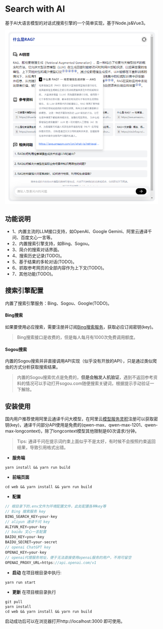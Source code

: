 # Search with AI
基于AI大语言模型的对话式搜索引擎的一个简单实现，基于Node.js&Vue3。
<center>
 <img src="./screen-shot.png" alt="Search with AI" />
</center>

## 功能说明
* 1、内置主流的LLM接口支持，如OpenAI、Google Gemini、阿里云通译千问、百度文心一言等。
* 2、内置搜索引擎支持，如Bing、Sogou。
* 3、简介的搜索对话界面。
* 4、搜索历史记录(TODO)。
* 5、基于结果的多轮对话(TODO)。
* 6、抓取参考网页的全部内容作为上下文(TODO)。
* 7、其他功能(TODO)。

## 搜索引擎配置
内置了搜索引擎服务：Bing、Sogou、Google(TODO)。

#### Bing搜索
如果要使用必应搜索，需要注册并订阅[Bing搜索服务](https://www.microsoft.com/en-us/bing/apis/bing-web-search-api)，获取必应订阅密钥(key)。

> Bing搜索接口是收费的，但是每人每月有1000次免费调用额度。

#### Sogou搜索
内置的Sogou搜索并非直接调用API实现（似乎没有开放的API），只是通过类似爬虫的方式分析获取搜索结果。
> 内置的Sogou搜索优点是免费的，**但是会触发人机验证**，遇到不返回参考资料的情况可以手动打开sogou.com随便搜索关键词，根据提示手动验证一下解除。

## 安装使用

国内用户推荐使用阿里云通译千问大模型，在阿里云[模型服务灵积](https://dashscope.aliyun.com/)注册可以获取密钥(key)，通译千问部分API使用是免费的(qwen-max、qwen-max-1201、qwen-max-longcontext)，除了longcontext模型其他限制是60次请求/分钟。

> Tips: 通译千问在提示词约束上面似乎不是太好，有时候不会按照约束返回结果，导致引用格式出错。

* **服务端**
```shell
yarn install && yarn run build
```

* **前端页面**
```shell
cd web && yarn install && yarn run build
```

* **配置**
```ts
// 根目录下的.env文件为环境配置文件，此处配置各种key等
// Bing 搜索服务 key
BING_SEARCH_KEY=your-key
// aliyun 通译千问 key
ALIYUN_KEY=your-key
// baidu 文心一言配置 
BAIDU_KEY=your-key
BAIDU_SECRET=your-secret
// openai ChatGPT key
OPENAI_KEY=your-key
// openai代理服务地址，便于无法直接使用openai服务的用户，不用可留空
OPENAI_PROXY_URL=https://api.openai.com/v1
```

* **启动**
在项目根目录中执行:
```shell
yarn run start 
```

* **更新**
在项目根目录执行
```shell
git pull
yarn install
cd web && yarn install && yarn run build
```

启动成功后可以在浏览器打开http://localhost:3000 即可使用。
